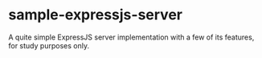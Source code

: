 # sample-expressjs-server
A quite simple ExpressJS server implementation with a few of its features, for study purposes only.

